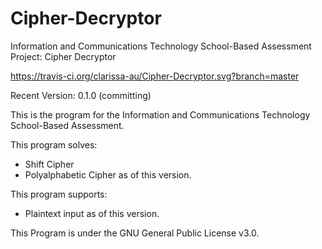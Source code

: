 # Cipher-Decryptor
Information and Communications Technology School-Based Assessment Project: Cipher Decryptor

https://travis-ci.org/clarissa-au/Cipher-Decryptor.svg?branch=master

Recent Version: 0.1.0 (committing)

This is the program for the Information and Communications Technology School-Based Assessment.

This program solves:
  - Shift Cipher
  - Polyalphabetic Cipher
as of this version.

This program supports:
  - Plaintext input
as of this version.

This Program is under the GNU General Public License v3.0.
